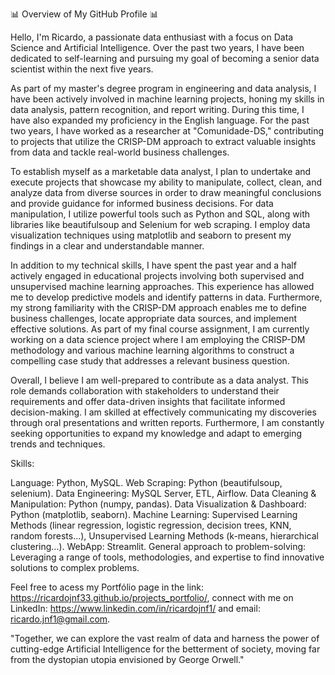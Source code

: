 📊 Overview of My GitHub Profile 📊

Hello, I'm Ricardo, a passionate data enthusiast with a focus on Data Science and Artificial Intelligence. Over the past two years, I have been dedicated to self-learning and pursuing my goal of becoming a senior data scientist within the next five years.

As part of my master's degree program in engineering and data analysis, I have been actively involved in machine learning projects, honing my skills in data analysis, pattern recognition, and report writing. During this time, I have also expanded my proficiency in the English language. For the past two years, I have worked as a researcher at "Comunidade-DS," contributing to projects that utilize the CRISP-DM approach to extract valuable insights from data and tackle real-world business challenges.

To establish myself as a marketable data analyst, I plan to undertake and execute projects that showcase my ability to manipulate, collect, clean, and analyze data from diverse sources in order to draw meaningful conclusions and provide guidance for informed business decisions. For data manipulation, I utilize powerful tools such as Python and SQL, along with libraries like beautifulsoup and Selenium for web scraping. I employ data visualization techniques using matplotlib and seaborn to present my findings in a clear and understandable manner.

In addition to my technical skills, I have spent the past year and a half actively engaged in educational projects involving both supervised and unsupervised machine learning approaches. This experience has allowed me to develop predictive models and identify patterns in data. Furthermore, my strong familiarity with the CRISP-DM approach enables me to define business challenges, locate appropriate data sources, and implement effective solutions. As part of my final course assignment, I am currently working on a data science project where I am employing the CRISP-DM methodology and various machine learning algorithms to construct a compelling case study that addresses a relevant business question.

Overall, I believe I am well-prepared to contribute as a data analyst. This role demands collaboration with stakeholders to understand their requirements and offer data-driven insights that facilitate informed decision-making. I am skilled at effectively communicating my discoveries through oral presentations and written reports. Furthermore, I am constantly seeking opportunities to expand my knowledge and adapt to emerging trends and techniques.

Skills:

Language: Python, MySQL.
Web Scraping: Python (beautifulsoup, selenium).
Data Engineering: MySQL Server, ETL, Airflow.
Data Cleaning & Manipulation: Python (numpy, pandas).
Data Visualization & Dashboard: Python (matplotlib, seaborn).
Machine Learning: Supervised Learning Methods (linear regression, logistic regression, decision trees, KNN, random forests...), Unsupervised Learning Methods (k-means, hierarchical clustering...).
WebApp: Streamlit.
General approach to problem-solving: Leveraging a range of tools, methodologies, and expertise to find innovative solutions to complex problems.

Feel free to acess my Portfólio page in the link: https://ricardojnf33.github.io/projects_portfolio/,  connect with me on LinkedIn: https://www.linkedin.com/in/ricardojnf1/ and email: ricardo.jnf1@gmail.com.


"Together, we can explore the vast realm of data and harness the power of cutting-edge Artificial Intelligence for the betterment of society, moving far from the dystopian utopia envisioned by George Orwell."
